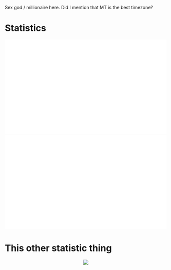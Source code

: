 Sex god / millionaire here. Did I mention that MT is the best timezone?
# Statistics
<div align="center">
    <img src="https://raw.githubusercontent.com/klafl6401/klafl6401/master/generated/overview.svg#gh-dark-mode-only">
    <img src="https://raw.githubusercontent.com/klafl6401/klafl6401/master/generated/languages.svg#gh-dark-mode-only">
</div>

# This other statistic thing
<div align="center">
  <img src="https://github-readme-stats.vercel.app/api?username=klafl6401&show_icons=true&theme=tokyonight">
</div>
